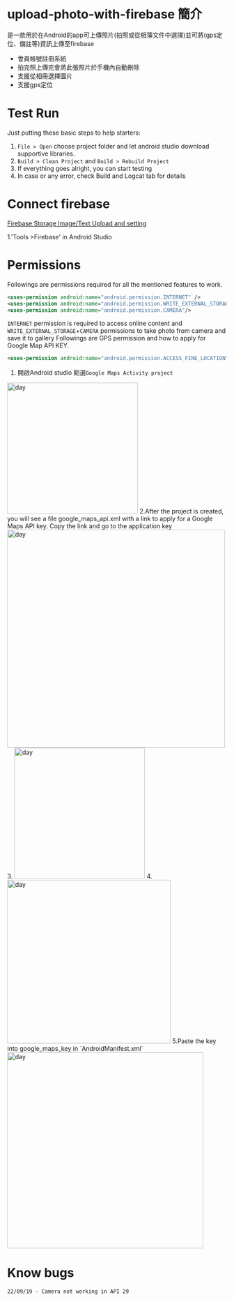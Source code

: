 # upload-photo-with-firebase 簡介
是一款用於在Android的app可上傳照片(拍照或從相簿文件中選擇)並可將(gps定位、備註等)資訊上傳至firebase
* 會員帳號註冊系統
* 拍完照上傳完會將此張照片於手機內自動刪除
* 支援從相冊選擇圖片
* 支援gps定位
# Test Run
Just putting these basic steps to help starters:

1. `File > Open` choose project folder and let android studio download supportive libraries.
2. `Build > Clean Project` and `Build > Rebuild Project`
3. If everything goes alright, you can start testing
4. In case or any error, check Build and Logcat tab for details
# Connect firebase 
[Firebase Storage Image/Text Upload and setting](https://firebase.google.com/docs/storage/android/start)

1.'Tools >Firebase' in Android Studio

# Permissions
Followings are permissions required for all the mentioned features to work.
```xml
<uses-permission android:name="android.permission.INTERNET" />
<uses-permission android:name="android.permission.WRITE_EXTERNAL_STORAGE"/>
<uses-permission android:name="android.permission.CAMERA"/>
```
`INTERNET` permission is required to access online content and `WRITE_EXTERNAL_STORAGE`+`CAMERA` permissions to take photo from camera and save it to gallery
Followings  are GPS permission and  how to apply for Google Map API KEY.
```xml
<uses-permission android:name="android.permission.ACCESS_FINE_LOCATION" />
```
1. 開啟Android studio 點選`Google Maps Activity project`
<img src="https://github.com/shen2255678/-/blob/master/1.png" width="300" alt="day"/>
2.After the project is created, you will see a file google_maps_api.xml with a link to apply for a Google Maps API key. Copy the link and go to the application key
<img src="https://github.com/shen2255678/-/blob/master/3.png" width="500" alt="day"/>
3.
<img src="https://github.com/shen2255678/-/blob/master/4.png" width="300" alt="day"/>
4.
<img src="https://github.com/shen2255678/-/blob/master/5.png" width="375" alt="day"/>
5.Paste the key into google_maps_key in `AndroidManifest.xml`
<img src="https://github.com/shen2255678/-/blob/master/6.jpg" width="450" alt="day"/>

# Know bugs
```
22/09/19 - Camera not working in API 29
```



